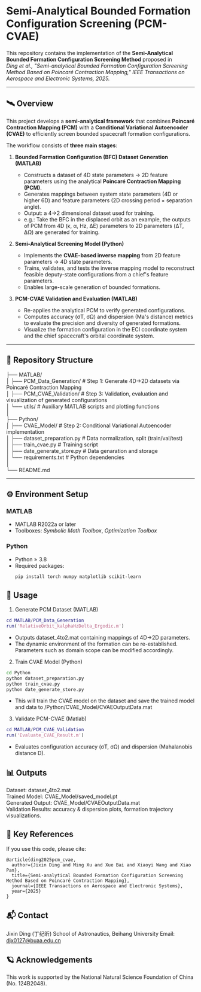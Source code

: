 # Semi-Analytical Bounded Formation Configuration Screening (PCM-CVAE)

This repository contains the implementation of the **Semi-Analytical Bounded Formation Configuration Screening Method** proposed in  
*Ding et al., "Semi-analytical Bounded Formation Configuration Screening Method Based on Poincaré Contraction Mapping," IEEE Transactions on Aerospace and Electronic Systems, 2025.*

---

## 🛰️ Overview

This project develops a **semi-analytical framework** that combines **Poincaré Contraction Mapping (PCM)** with a **Conditional Variational Autoencoder (CVAE)** to efficiently screen bounded spacecraft formation configurations.

The workflow consists of **three main stages**:

1. **Bounded Formation Configuration (BFC) Dataset Generation (MATLAB)**  
   - Constructs a dataset of 4D state parameters → 2D feature parameters using the analytical **Poincaré Contraction Mapping (PCM)**.  
   - Generates mappings between system state parameters (4D or higher 6D) and feature parameters (2D crossing period × separation angle).  
   - Output: a 4→2 dimensional dataset used for training.
   - e.g.: Take the BFC in the displaced orbit as an example, the outputs of PCM from 4D (κ, α, Hz, ΔE) parameters to 2D parameters (ΔT, ΔΩ) are generated for training.

2. **Semi-Analytical Screening Model (Python)**  
   - Implements the **CVAE-based inverse mapping** from 2D feature parameters → 4D state parameters.  
   - Trains, validates, and tests the inverse mapping model to reconstruct feasible deputy-state configurations from a chief's feature parameters.  
   - Enables large-scale generation of bounded formations.

3. **PCM-CVAE Validation and Evaluation (MATLAB)**  
   - Re-applies the analytical PCM to verify generated configurations.  
   - Computes accuracy (σT, σΩ) and dispersion (Ma's distance) metrics to evaluate the precision and diversity of generated formations.
   - Visualize the formation configuration in the ECI coordinate system and the chief spacecraft's orbital coordinate system.

---

## 📂 Repository Structure

├── MATLAB/  
│ ├── PCM_Data_Generation/ # Step 1: Generate 4D→2D datasets via Poincaré Contraction Mapping  
│ ├── PCM_CVAE_Validation/ # Step 3: Validation, evaluation and visualization of generated configurations  
│ └── utils/ # Auxiliary MATLAB scripts and plotting functions  
│  
├── Python/  
│ ├── CVAE_Model/ # Step 2: Conditional Variational Autoencoder implementation  
│ ├── dataset_preparation.py # Data normalization, split (train/val/test)  
│ ├── train_cvae.py # Training script  
│ ├── date_generate_store.py # Data genaration and storage  
│ └── requirements.txt # Python dependencies  
│  
└── README.md


---

## ⚙️ Environment Setup

### MATLAB
- MATLAB R2022a or later
- Toolboxes: *Symbolic Math Toolbox*, *Optimization Toolbox*

### Python
- Python ≥ 3.8  
- Required packages:
  ```bash
  pip install torch numpy matplotlib scikit-learn
  ```


## 🚀 Usage

1. Generate PCM Dataset (MATLAB)
```matlab
cd MATLAB/PCM_Data_Generation
run('RelativeOrbit_kalphaHzDelta_Ergodic.m')
```

* Outputs dataset_4to2.mat containing mappings of 4D→2D parameters. 
* The dynamic environment of the formation can be re-established. Parameters such as domain scope can be modified accordingly. 

2. Train CVAE Model (Python)
```bash
cd Python
python dataset_preparation.py
python train_cvae.py
python date_generate_store.py
```

* This will train the CVAE model on the dataset and save the trained model and data to /Python/CVAE_Model/CVAEOutputData.mat

3. Validate PCM-CVAE (Matlab)
```matlab
cd MATLAB/PCM_CVAE_Validation
run('Evaluate_CVAE_Result.m')
```

* Evaluates configuration accuracy (σT, σΩ) and dispersion (Mahalanobis distance D).

## 📊 Outputs
Dataset: dataset_4to2.mat  
Trained Model: CVAE_Model/saved_model.pt  
Generated Output: CVAE_Model/CVAEOutputData.mat  
Validation Results: accuracy & dispersion plots, formation trajectory visualizations.  

## 🧠 Key References
If you use this code, please cite:  
```pgsql
@article{ding2025pcm_cvae,
  author={Jixin Ding and Ming Xu and Xue Bai and Xiaoyi Wang and Xiao Pan},
  title={Semi-analytical Bounded Formation Configuration Screening Method Based on Poincaré Contraction Mapping},
  journal={IEEE Transactions on Aerospace and Electronic Systems},
  year={2025}
}
```

## 📬 Contact
Jixin Ding (丁纪昕)
School of Astronautics, Beihang University
Email: djx0127@buaa.edu.cn

## 🪐 Acknowledgements

This work is supported by the National Natural Science Foundation of China (No. 124B2048).
